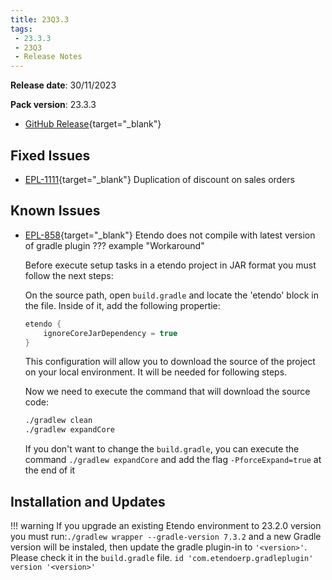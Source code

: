 ```yaml
---
title: 23Q3.3
tags:
 - 23.3.3
 - 23Q3
 - Release Notes
---
```

**Release date**: 30/11/2023

**Pack version**: 23.3.3
- [GitHub Release](https://github.com/etendosoftware/etendo_core/releases/tag/23.3.3){target="\_blank"}

## Fixed Issues

- [EPL-1111](https://github.com/etendosoftware/etendo_core/issues/251){target="\_blank"} Duplication of discount on sales orders

## Known Issues 

- [EPL-858](https://github.com/etendosoftware/etendo_core/issues/221){target="\_blank"} Etendo does not compile with latest version of gradle plugin 
??? example "Workaround"


    Before execute setup tasks in a etendo project in JAR format you must follow the next steps:

    On the source path, open `build.gradle` and locate the 'etendo' block in the file. Inside of it, add the following propertie:

    ``` groovy title="build.gradlew" 
    etendo {
        ignoreCoreJarDependency = true
    }
    ```

    This configuration will allow you to download the source of the project on your local environment. It will be needed for following steps. 

    Now we need to execute the command that will download the source code:

    ```bash title='terminal'
    ./gradlew clean
    ./gradlew expandCore 
    ```
    If you don't want to change the `build.gradle`, you can execute the command `./gradlew expandCore` and add the flag `-PforceExpand=true` at the end of it

## Installation and Updates
!!! warning
    If you upgrade an existing Etendo environment to 23.2.0 version you must run:`./gradlew wrapper --gradle-version 7.3.2` and a new Gradle version will be instaled, then update the gradle plugin-in to `'<version>'`. Please check it in the `build.gradle` file. `id 'com.etendoerp.gradleplugin' version '<version>'`